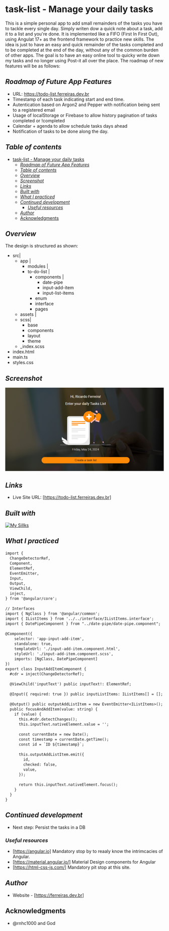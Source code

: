 # task-list - Manage your daily tasks
This is a simple personal app to add small remainders of the tasks you have to tackle every single day. Simply writen dow a quick note about a task, add it to a list and you're done. It is implemented
like a FIFO (First In First Out), using Angulat 17+ as the frontend framework to practice new skills. 
The idea is just to have an easy and quick remainder of the tasks completed and to be completed at the end of the day, without any of the common burden of other apps. The goal is to have an easy online tool to quicky write down my tasks and no longer using Post-it all over the place.
The roadmap of new features will be as follows:

## _Roadmap of Future App Features_ 
 - URL: https://todo-list.ferreiras.dev.br
 - Timestamp of each task indicating start and end time.
 - Autentication based on Argon2 and Pepper with notification being sent to a registered email
 - Usage of localStorage or Firebase to allow history pagination of tasks completed or !completed
 - Calendar + agenda to allow schedule tasks days ahead
 - Notification of tasks to be done along the day.

## _Table of contents_
- [task-list - Manage your daily tasks](#task-list---manage-your-daily-tasks)
  - [_Roadmap of Future App Features_](#roadmap-of-future-app-features)
  - [_Table of contents_](#table-of-contents)
  - [_Overview_](#overview)
  - [_Screenshot_](#screenshot)
  - [_Links_](#links)
  - [_Built with_](#built-with)
  - [_What I practiced_](#what-i-practiced)
  - [_Continued development_](#continued-development)
    - [_Useful resources_](#useful-resources)
  - [_Author_](#author)
  - [Acknowledgments](#acknowledgments)
## _Overview_
The design is structured as shown:
- src|
  - app |
     - modules |
     - to-do-list |
       -  components |
          -   date-pipe
          -   input-add-item
          -   input-list-items
        -  enum
        -  interface
        -  pages 
  - assets |
  - scss|
    - base
    -  components
    -  layout
    -  theme
  - _index.scss
- index.html
- main.ts
- styles.css 

## _Screenshot_
[![](./todo-list.png)](https://todo-list.ferreiras.dev.br)
## _Links_
- Live Site URL: [https://todo-list.ferreiras.dev.br] 
## _Built with_
[![My Sillks](https://skillicons.dev/icons?i=ts,angular,git,html,css,materialui,nginx,docker,redhat,aws,vscode)](https://skillicons.dev)

 ## _What I practiced_
``` tsx
import {
  ChangeDetectorRef,
  Component,
  ElementRef,
  EventEmitter,
  Input,
  Output,
  ViewChild,
  inject,
} from '@angular/core';

// Interfaces
import { NgClass } from '@angular/common';
import { IListItems } from '../../interface/IListItems.interface';
import { DatePipeComponent } from "../date-pipe/date-pipe.component";

@Component({
    selector: 'app-input-add-item',
    standalone: true,
    templateUrl: './input-add-item.component.html',
    styleUrl: './input-add-item.component.scss',
    imports: [NgClass, DatePipeComponent]
})
export class InputAddItemComponent {
  #cdr = inject(ChangeDetectorRef);

  @ViewChild('inputText') public inputText!: ElementRef;

  @Input({ required: true }) public inputListItems: IListItems[] = [];

  @Output() public outputAddListItem = new EventEmitter<IListItems>();
  public focusAndAddItem(value: string) {
    if (value) {
      this.#cdr.detectChanges();
      this.inputText.nativeElement.value = '';

      const currentDate = new Date();
      const timestamp = currentDate.getTime();
      const id = `ID ${timestamp}`;

      this.outputAddListItem.emit({
        id,
        checked: false,
        value,
      });

      return this.inputText.nativeElement.focus();
    }
  }
}
``` 
## _Continued development_
- Next step: Persist the tasks in a DB 
### _Useful resources_
- [https://angular.io] Mandatory stop by to reaaly know the intrimcacies of Angular.
- [https://material.angular.io/] Material Design components for Angular
- [https://html-css-js.com/] Mandatory pit stop at this site.
## _Author_
- Website - [https://ferreiras.dev.br] 
## Acknowledgments
- @rnhc1000 and God
